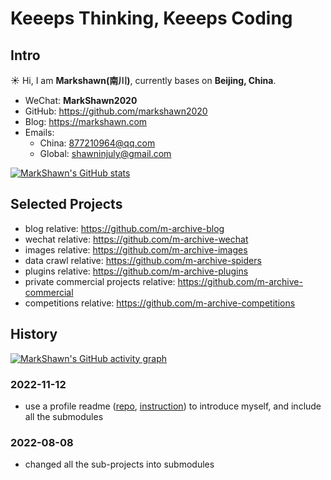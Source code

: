 
# Keeeps Thinking, Keeeps Coding

## Intro

:sunny: Hi, I am **Markshawn(南川)**, currently bases on **Beijing, China**.

- WeChat: **MarkShawn2020**
- GitHub: https://github.com/markshawn2020
- Blog: https://markshawn.com
- Emails: 
    - China: 877210964@qq.com 
    - Global: shawninjuly@gmail.com

<!-- 最好看的theme是 &theme=synthwave, 可惜下面的activity-graph不支持，为了统一，就使用 tokyonight 了 -->
<!-- <image src="https://github-readme-stats.vercel.app/api?username=markshawn2020&count_private=true&show_icons=true&theme=tokyonight" alt="MarkShawn's GitHub stats, source: https://github.com/anuraghazra/github-readme-stats" style="width: 100%; height: 220px;"> -->

[![MarkShawn's GitHub stats](https://github-readme-stats.vercel.app/api?username=markshawn2020&theme=synthwave)](https://github.com/anuraghazra/github-readme-stats)

<!-- <image src="http://github-readme-streak-stats.herokuapp.com?user=markshawn2020&theme=synthwave" alt="MarkShawn's GitHub Streak, source: https://git.io/streak-stats" style="width: 100%;"> -->

## Selected Projects

- blog relative: https://github.com/m-archive-blog
- wechat relative: https://github.com/m-archive-wechat
- images relative: https://github.com/m-archive-images
- data crawl relative: https://github.com/m-archive-spiders
- plugins relative: https://github.com/m-archive-plugins
- private commercial projects relative: https://github.com/m-archive-commercial
- competitions relative: https://github.com/m-archive-competitions

## History

[![MarkShawn's GitHub activity graph](https://activity-graph.herokuapp.com/graph?username=markshawn2020&theme=tokyo-night)](https://github.com/ashutosh00710/github-readme-activity-graph)

### 2022-11-12

- use a profile readme ([repo](https://github.com/MarkShawn2020/markshawn2020), [instruction](https://docs.github.com/cn/account-and-profile/setting-up-and-managing-your-github-profile/customizing-your-profile/managing-your-profile-readme)) to introduce myself, and include all the submodules

### 2022-08-08

- changed all the sub-projects into submodules
